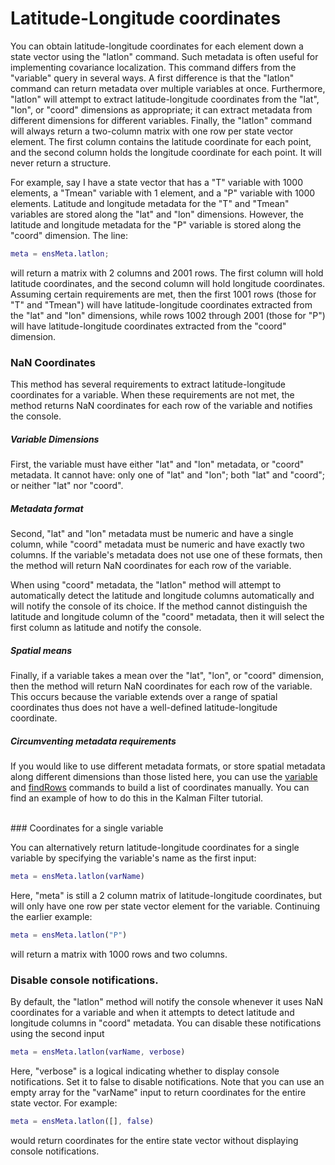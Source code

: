 
# Latitude-Longitude coordinates

You can obtain latitude-longitude coordinates for each element down a state vector using the "latlon" command. Such metadata is often useful for implementing covariance localization. This command differs from the "variable" query in several ways. A first difference is that the "latlon" command can return metadata over multiple variables at once. Furthermore, "latlon" will attempt to extract latitude-longitude coordinates from the "lat", "lon", or "coord" dimensions as appropriate; it can extract metadata from different dimensions for different variables. Finally, the "latlon" command will always return a two-column matrix with one row per state vector element. The first column contains the latitude coordinate for each point, and the second column holds the longitude coordinate for each point. It will never return a structure.

For example, say I have a state vector that has a "T" variable with 1000 elements, a "Tmean" variable with 1 element, and a "P" variable with 1000 elements. Latitude and longitude metadata for the "T" and "Tmean" variables are stored along the "lat" and "lon" dimensions. However, the latitude and longitude metadata for the "P" variable is stored along the "coord" dimension. The line:
```matlab
meta = ensMeta.latlon;
```
will return a matrix with 2 columns and 2001 rows. The first column will hold latitude coordinates, and the second column will hold longitude coordinates. Assuming certain requirements are met, then the first 1001 rows (those for "T" and "Tmean") will have latitude-longitude coordinates extracted from the "lat" and "lon" dimensions, while rows 1002 through 2001 (those for "P") will have latitude-longitude coordinates extracted from the "coord" dimension.

### NaN Coordinates

This method has several requirements to extract latitude-longitude coordinates for a variable. When these requirements are not met, the method returns NaN coordinates for each row of the variable and notifies the console.

##### Variable Dimensions
First, the variable must have either "lat" and "lon" metadata, or "coord" metadata. It cannot have: only one of "lat" and "lon"; both "lat" and "coord"; or neither "lat" nor "coord".

##### Metadata format
Second, "lat" and "lon" metadata must be numeric and have a single column, while "coord" metadata must be numeric and have exactly two columns. If the variable's metadata does not use one of these formats, then the method will return NaN coordinates for each row of the variable.

When using "coord" metadata, the "latlon" method will attempt to automatically detect the latitude and longitude columns automatically and will notify the console of its choice. If the method cannot distinguish the latitude and longitude column of the "coord" metadata, then it will select the first column as latitude and notify the console.

##### Spatial means
Finally, if a variable takes a mean over the "lat", "lon", or "coord" dimension, then the method will return NaN coordinates for each row of the variable. This occurs because the variable extends over a range of spatial coordinates thus does not have a well-defined latitude-longitude coordinate.

##### Circumventing metadata requirements
If you would like to use different metadata formats, or store spatial metadata along different dimensions than those listed here, you can use the [variable](variable) and [findRows](find-rows) commands to build a list of coordinates manually. You can find an example of how to do this in the Kalman Filter tutorial.

<br>
### Coordinates for a single variable

You can alternatively return latitude-longitude coordinates for a single variable by specifying the variable's name as the first input:
```matlab
meta = ensMeta.latlon(varName)
```
Here, "meta" is still a 2 column matrix of latitude-longitude coordinates, but will only have one row per state vector element for the variable. Continuing the earlier example:
```matlab
meta = ensMeta.latlon("P")
```
will return a matrix with 1000 rows and two columns.

### Disable console notifications.

By default, the "latlon" method will notify the console whenever it uses NaN coordinates for a variable and when it attempts to detect latitude and longitude columns in "coord" metadata. You can disable these notifications using the second input
```matlab
meta = ensMeta.latlon(varName, verbose)
```
Here, "verbose" is a logical indicating whether to display console notifications. Set it to false to disable notifications. Note that you can use an empty array for the "varName" input to return coordinates for the entire state vector. For example:
```matlab
meta = ensMeta.latlon([], false)
```
would return coordinates for the entire state vector without displaying console notifications.
